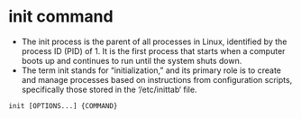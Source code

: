 # init command

- The init process is the parent of all processes in Linux, identified by the process ID (PID) of 1. It is the first process that starts when a computer boots up and continues to run until the system shuts down.
- The term init stands for “initialization,” and its primary role is to create and manage processes based on instructions from configuration scripts, specifically those stored in the ‘/etc/inittab‘ file.

`init [OPTIONS...] {COMMAND}`
